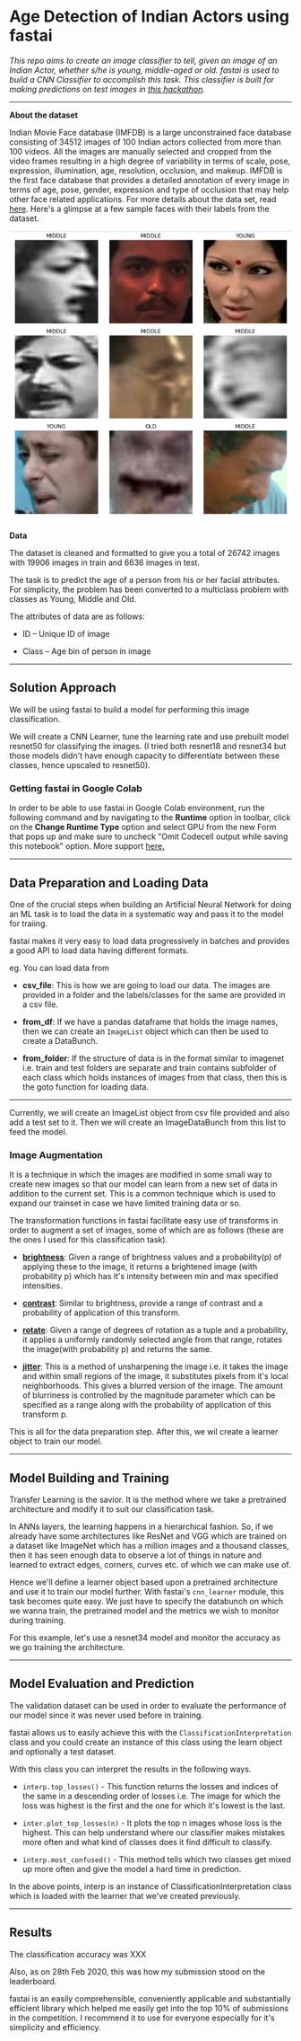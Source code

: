 # Age Detection of Indian Actors using fastai

*This repo aims to create an image classifier to tell, given an image of an Indian Actor, whether s/he is young, middle-aged or old. fastai is used to build a CNN Classifier to accomplish this task. This classifier is built for making predictions on test images in [this hackathon](https://datahack.analyticsvidhya.com/contest/practice-problem-age-detection/).*
___

**About the dataset**

Indian Movie Face database (IMFDB) is a large unconstrained face database consisting of 34512 images of 100 Indian actors collected from more than 100 videos. All the images are manually selected and cropped from the video frames resulting in a high degree of variability in terms of scale, pose, expression, illumination, age, resolution, occlusion, and makeup. IMFDB is the first face database that provides a detailed annotation of every image in terms of age, pose, gender, expression and type of occlusion that may help other face related applications. For more details about the data set, read [here](http://cvit.iiit.ac.in/projects/IMFDB/). Here's a glimpse at a few sample faces with their labels from the dataset.

![](IMFDB_Faces.PNG)

**Data**

The dataset is cleaned and formatted to give you a total of 26742 images with 19906 images in train and 6636 images in test.

The task is to predict the age of a person from his or her facial attributes. For simplicity, the problem has been converted to a multiclass problem with classes as Young, Middle and Old.

The attributes of data are as follows:

- ID – Unique ID of image

- Class – Age bin of person in image
___

## Solution Approach

We will be using fastai to build a model for performing this image classification. 

We will create a CNN Learner, tune the learning rate and use prebuilt model resnet50 for classifying the images. (I tried both resnet18 and resnet34 but those models didn't have enough capacity to differentiate between these classes, hence upscaled to resnet50).


### Getting fastai in Google Colab

In order to be able to use fastai in Google Colab environment, run the following command and by navigating to the **Runtime** option in toolbar, click on the **Change Runtime Type** option and select GPU from the new Form that pops up and make sure to uncheck "Omit Codecell output while saving this notebook" option. More support [here.](https://course.fast.ai/start_colab.html)

___

## Data Preparation and Loading Data

One of the crucial steps when building an Artificial Neural Network for doing an ML task is to load the data in a systematic way and pass it to the model for traiing.

fastai makes it very easy to load data progressively in batches and provides a good API to load data having different formats. 

eg. You can load data from 
- **csv_file**: This is how we are going to load our data. The images are provided in a folder and the labels/classes for the same are provided in a csv file. 

- **from_df**: If we have a pandas dataframe that holds the image names, then we can create an `ImageList` object which can then be used to create a DataBunch.

- **from_folder**: If the structure of data is in the format similar to imagenet i.e. train and test folders are separate and train contains subfolder of each class which holds instances of images from that class, then this is the goto function for loading data.
___

Currently, we will create an ImageList object from csv file provided and also add a test set to it. Then we will create an ImageDataBunch from this list to feed the model.

### Image Augmentation
It is a technique in which the images are modified in some small way to create new images so that our model can learn from a new set of data in addition to the current set. This is a common technique which is used to expand our trainset in case we have limited training data or so. 

The transformation functions in fastai facilitate easy use of transforms in order to augment a set of images, some of which are as follows (these are the ones I used for this classification task).

- **[brightness](https://docs.fast.ai/vision.transform.html#_brightness)**: Given a range of brightness values and a probability(p) of applying these to the image, it returns a brightened image (with probability p) which has it's intensity between min and max specified intensities. 

- **[contrast](https://docs.fast.ai/vision.transform.html#_contrast)**: Similar to brightness, provide a range of contrast and a probability of application of this transform.

- **[rotate](https://docs.fast.ai/vision.transform.html#_rotate)**: Given a range of degrees of rotation as a tuple and a probability, it applies a uniformly randomly selected angle from that range, rotates the image(with probability p) and returns the same.

- **[jitter](https://docs.fast.ai/vision.transform.html#_jitter)**: This is a method of unsharpening the image i.e. it takes the image and within small regions of the image, it substitutes pixels from it's local neighborhoods. This gives a blurred version of the image. The amount of blurriness is controlled by the magnitude parameter which can be specified as a range along with the probability of application of this transform p.

This is all for the data preparation step. After this, we wil create a learner object to train our model.
___

## Model Building and Training

Transfer Learning is the savior. It is the method where we take a pretrained architecture and modify it to suit our classification task.

In ANNs layers, the learning happens in a hierarchical fashion. So, if we already have some architectures like ResNet and VGG which are trained on a dataset like ImageNet which has a million images and a thousand classes, then it has seen enough data to observe a lot of things in nature and learned to extract edges, corners, curves etc. of which we can make use of.

Hence we'll define a learner object based upon a pretrained architecture and use it to train our model further. With fastai's `cnn_learner` module, this task becomes quite easy. We just have to specify the databunch on which we wanna train, the pretrained model and the metrics we wish to monitor during training.

For this example, let's use a resnet34 model and monitor the accuracy as we go training the architecture.
___

## Model Evaluation and Prediction

The validation dataset can be used in order to evaluate the performance of our model since it was never used before in training. 

fastai allows us to easily achieve this with the `ClassificationInterpretation` class and you could create an instance of this class using the learn object and optionally a test dataset.

With this class you can interpret the results in the following ways.
- `interp.top_losses()` - This function returns the losses and indices of the same in a descending order of losses i.e. The image for which the loss was highest is the first and the one for which it's lowest is the last.

- `inter.plot_top_losses(n)` - It plots the top n images whose loss is the highest. This can help understand where our classifier makes mistakes more often and what kind of classes does it find difficult to classify.

- `interp.most_confused()` - This method tells which two classes get mixed up more often and give the model a hard time in prediction.

In the above points, interp is an instance of ClassificationInterpretation class which is loaded with the learner that we've created previously.
___

## Results
 
The classification accuracy was XXX

Also, as on 28th Feb 2020, this was how my submission stood on the leaderboard.
![]()

fastai is an easily comprehensible, conveniently applicable and substantially efficient library which helped me easily get into the top 10% of submissions in the competition. I recommend it to use for everyone especially for it's simplicity and efficiency.
